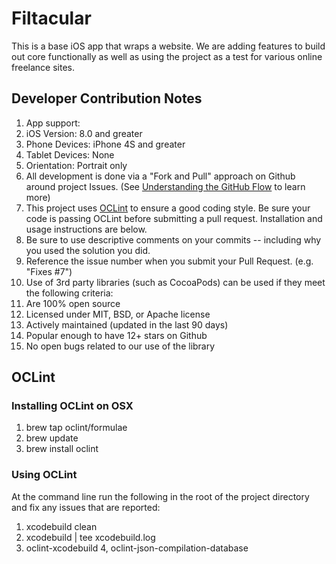 # Filtacular
This is a base iOS app that wraps a website.  We are adding features to build out core functionally as well as using the project as a test for various online freelance sites.


## Developer Contribution Notes

1. App support:
  1. iOS Version: 8.0 and greater
  2. Phone Devices: iPhone 4S and greater
  3. Tablet Devices: None
  3. Orientation: Portrait only
2. All development is done via a "Fork and Pull" approach on Github around project Issues.  (See [Understanding the GitHub Flow](https://guides.github.com/introduction/flow/) to learn more)
3. This project uses [OCLint](http://oclint.org/) to ensure a good coding style.  Be sure your code is passing OCLint before submitting a pull request.  Installation and usage instructions are below.
4. Be sure to use descriptive comments on your commits -- including why you used the solution you did.
5. Reference the issue number when you submit your Pull Request. (e.g. "Fixes #7")
6. Use of 3rd party libraries (such as CocoaPods) can be used if they meet the following criteria:
  1. Are 100% open source
  2. Licensed under MIT, BSD, or Apache license
  3. Actively maintained (updated in the last 90 days)
  4. Popular enough to have 12+ stars on Github
  5. No open bugs related to our use of the library


## OCLint

### Installing OCLint on OSX

1. brew tap oclint/formulae
2. brew update
3. brew install oclint

### Using OCLint

At the command line run the following in the root of the project directory and fix any issues that are reported:

1. xcodebuild clean
2. xcodebuild | tee xcodebuild.log
3. oclint-xcodebuild
4, oclint-json-compilation-database
